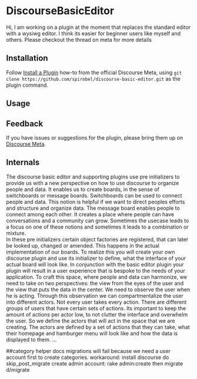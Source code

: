 # DiscourseBasicEditor

Hi, I am working on a plugin at the moment that replaces the standard editor with a wysiwg editor. I think its easier for beginner users like myself and others.  Please checkout the thread on meta for more details

## Installation

Follow [Install a Plugin](https://meta.discourse.org/t/install-a-plugin/19157)
how-to from the official Discourse Meta, using `git clone https://github.com/spirobel/discourse-basic-editor.git`
as the plugin command.

## Usage

## Feedback

If you have issues or suggestions for the plugin, please bring them up on
[Discourse Meta](https://meta.discourse.org/t/discourse-basic-editor-beginner-friendly-composer/159431).

## Internals

The discourse basic editor and supporting plugins use pre initializers to provide us with a new perspective on how to use discourse to organize people and data.
It enables us to create boards, in the sense of switchboards or message boards.
Switchboards can be used to connect people and data. This notion is helpful if we want to direct peoples efforts and structure and organize data.
The message board enables people to connect among each other. It creates a place where people can have conversations and a community can grow.
Sometimes the usecase leads to a focus on one of these notions and sometimes it leads to a combination or mixture.  
In these pre initializers certain object factories are registered, that can later be looked up, changed or amended. This happens in the actual implementation of our boards. To realize this you will create your own discourse plugin and use its initializer to define, what the interface of your actual board will look like. In conjunction with the basic editor plugin your plugin will result in a user experience that is bespoke to the needs of your application.
To craft this space, where people and data can harmonize, we need to take on two perspectives: the view from the eyes of the user and the view that puts the data in the center. We need to observe the user when he is acting. Through this observation we can compartmentalize the user into different actors. Not every user takes every action. There are different groups of users that have certain sets of actions. Its important to keep the amount of actions per actor low, to not clutter the interface and overwhelm the user.
So we define the actors that will act in the space that we are creating. The actors are defined by a set of actions that they can take, what their homepage and hamburger menu will look like and how the data is displayed to them.
...

##category helper docs
migrations will fail because we need a user account first to create categories. workaround:
install discourse
do skip_post_migrate
create admin account: rake admin:create
then migrate d/migrate
